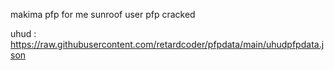 makima pfp for me sunroof user pfp cracked

uhud : https://raw.githubusercontent.com/retardcoder/pfpdata/main/uhudpfpdata.json
